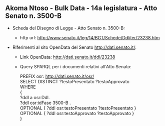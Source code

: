 ## Akoma Ntoso - Bulk Data - 14a legislatura - Atto Senato n. 3500-B ##

* Scheda del Disegno di Legge - Atto Senato n. 3500-B:
	* http url: http://www.senato.it/leg/14/BGT/Schede/Ddliter/23238.htm

* Riferimenti al sito OpenData del Senato http://dati.senato.it/:
	* Link OpenData: http://dati.senato.it/ddl/23238
	* Query SPARQL per i documenti relativi all'Atto Senato:

        PREFIX osr: <http://dati.senato.it/osr/>  
		SELECT DISTINCT ?testoPresentato ?testoApprovato  
		WHERE  
		{  
		    ?ddl a osr:Ddl.  
		    ?ddl osr:idFase 3500-B .  
		    OPTIONAL { ?ddl osr:testoPresentato ?testoPresentato }  
		    OPTIONAL { ?ddl osr:testoApprovato ?testoApprovato }  
		}
		